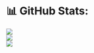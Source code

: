 # 📊 GitHub Stats:
![](https://github-readme-stats.vercel.app/api?username=BogdanStaziyev&theme=react&hide_border=true&include_all_commits=true&count_private=true)<br/>
![](https://github-readme-streak-stats.herokuapp.com/?user=BogdanStaziyev&theme=react&hide_border=true)<br/>
![](https://github-readme-stats.vercel.app/api/top-langs/?username=BogdanStaziyev&theme=react&hide_border=true&include_all_commits=true&count_private=true&layout=compact)
